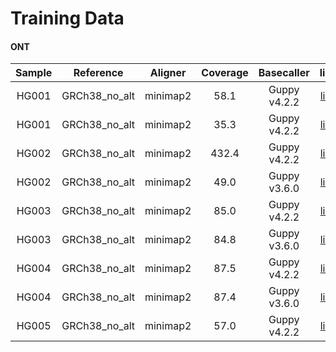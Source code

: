 
# Training Data



#### ONT

| Sample |   Reference   | Aligner  | Coverage |  Basecaller  |                             link                             |
| :----: | :-----------: | :------: | :------: | :----------: | :----------------------------------------------------------: |
| HG001  | GRCh38_no_alt | minimap2 |   58.1   | Guppy v4.2.2 | [link](https://s3-us-west-2.amazonaws.com/human-pangenomics/index.html?prefix=NHGRI_UCSC_panel/HG001/nanopore/Guppy_4.2.2/HG001_Circulomics_Guppy_4.2.2.fastq.gz) |
| HG001  | GRCh38_no_alt | minimap2 |   35.3   | Guppy v4.2.2 | [link](https://s3-us-west-2.amazonaws.com/human-pangenomics/index.html?prefix=NHGRI_UCSC_panel/HG001/nanopore/Guppy_4.2.2/HG001_NBT2018_Guppy_4.2.2.fastq.gz) |
| HG002  | GRCh38_no_alt | minimap2 |  432.4   | Guppy v4.2.2 | [link](https://s3-us-west-2.amazonaws.com/human-pangenomics/index.html?prefix=NHGRI_UCSC_panel/HG002/nanopore/Guppy_4.2.2/) |
| HG002  | GRCh38_no_alt | minimap2 |   49.0   | Guppy v3.6.0 | [link](https://precision.fda.gov/files/file-Fpk3KGj0fQX2VjXjF8YXqz93-1) |
| HG003  | GRCh38_no_alt | minimap2 |   85.0   | Guppy v4.2.2 | [link](https://s3-us-west-2.amazonaws.com/human-pangenomics/index.html?prefix=NHGRI_UCSC_panel/HG003/nanopore/Guppy_4.2.2) |
| HG003  | GRCh38_no_alt | minimap2 |   84.8   | Guppy v3.6.0 | [link](https://precision.fda.gov/files/file-Fpk3VVQ0fQX12Pvb925XP843-1) |
| HG004  | GRCh38_no_alt | minimap2 |   87.5   | Guppy v4.2.2 | [link](https://s3-us-west-2.amazonaws.com/human-pangenomics/index.html?prefix=NHGRI_UCSC_panel/HG004/nanopore/Guppy_4.2.2/) |
| HG004  | GRCh38_no_alt | minimap2 |   87.4   | Guppy v3.6.0 | [link](https://precision.fda.gov/files/file-Fpk3VZQ0fQXKP8xk381VGYvg-1) |
| HG005  | GRCh38_no_alt | minimap2 |   57.0   | Guppy v4.2.2 | [link](https://s3-us-west-2.amazonaws.com/human-pangenomics/index.html?prefix=NHGRI_UCSC_panel/HG005/nanopore/Guppy_4.2.2/) |


